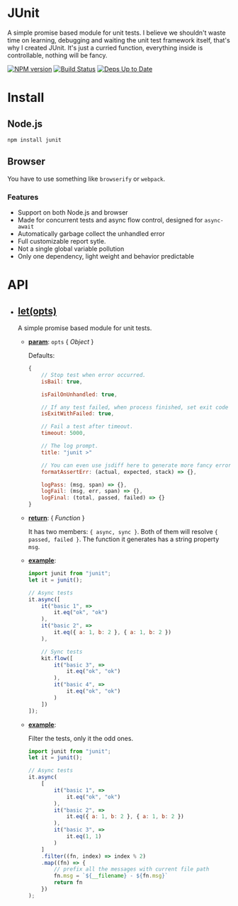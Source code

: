 # JUnit

A simple promise based module for unit tests.
I believe we shouldn't waste time on learning, debugging and waiting the unit test framework itself,
that's why I created JUnit. It's just a curried function, everything inside is controllable, nothing
will be fancy.

[![NPM version](https://badge.fury.io/js/noflow.svg)](http://badge.fury.io/js/noflow) [![Build Status](https://travis-ci.org/ysmood/noflow.svg)](https://travis-ci.org/ysmood/noflow) [![Deps Up to Date](https://david-dm.org/ysmood/noflow.svg?style=flat)](https://david-dm.org/ysmood/noflow)


# Install

## Node.js

`npm install junit`

## Browser

You have to use something like `browserify` or `webpack`.


### Features

- Support on both Node.js and browser
- Made for concurrent tests and async flow control, designed for `async-await`
- Automatically garbage collect the unhandled error
- Full customizable report sytle.
- Not a single global variable pollution
- Only one dependency, light weight and behavior predictable

# API

- ## **[let(opts)](src/index.js?source#L89)**

    A simple promise based module for unit tests.

    - **<u>param</u>**: `opts` { _Object_ }

        Defaults:
        ```js
        {
            // Stop test when error occurred.
            isBail: true,

            isFailOnUnhandled: true,

            // If any test failed, when process finished, set exit code to failed number.
            isExitWithFailed: true,

            // Fail a test after timeout.
            timeout: 5000,

            // The log prompt.
            title: "junit >"

            // You can even use jsdiff here to generate more fancy error info.
            formatAssertErr: (actual, expected, stack) => {},

            logPass: (msg, span) => {},
            logFail: (msg, err, span) => {},
            logFinal: (total, passed, failed) => {}
        }
        ```

    - **<u>return</u>**: { _Function_ }

        It has two members: `{ async, sync }`.
        Both of them will resolve `{ passed, failed }`.
        The function it generates has a string property `msg`.

    - **<u>example</u>**:

        ```js
        import junit from "junit";
        let it = junit();

        // Async tests
        it.async([
            it("basic 1", =>
                it.eq("ok", "ok")
            ),
            it("basic 2", =>
                it.eq({ a: 1, b: 2 }, { a: 1, b: 2 })
            ),

            // Sync tests
            kit.flow([
                it("basic 3", =>
                    it.eq("ok", "ok")
                ),
                it("basic 4", =>
                    it.eq("ok", "ok")
                )
            ])
        ]);
        ```

    - **<u>example</u>**:

        Filter the tests, only it the odd ones.
        ```js
        import junit from "junit";
        let it = junit();

        // Async tests
        it.async(
            [
                it("basic 1", =>
                    it.eq("ok", "ok")
                ),
                it("basic 2", =>
                    it.eq({ a: 1, b: 2 }, { a: 1, b: 2 })
                ),
                it("basic 3", =>
                    it.eq(1, 1)
                )
            ]
            .filter((fn, index) => index % 2)
            .map((fn) => {
                // prefix all the messages with current file path
                fn.msg = `${__filename} - ${fn.msg}`
                return fn
            })
        );
        ```


